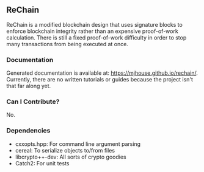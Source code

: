 ## ReChain

ReChain is a modified blockchain design that uses signature blocks to enforce blockchain
integrity rather than an expensive proof-of-work calculation. There is still a fixed
proof-of-work difficulty in order to stop many transactions from being executed at once.

### Documentation

Generated documentation is available at: https://mjhouse.github.io/rechain/. Currently,
there are no written tutorials or guides because the project isn't that far along yet.

### Can I Contribute?

No.

### Dependencies

* cxxopts.hpp: For command line argument parsing
* cereal: To serialize objects to/from files
* libcrypto++-dev: All sorts of crypto goodies
* Catch2: For unit tests
